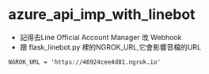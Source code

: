 # azure_api_imp_with_linebot
* 記得去Line Official Account Manager 改 Webhook
* 跟 flask_linebot.py 裡的NGROK_URL,它會影響音檔的URL
```
NGROK_URL = 'https://46924cee4d81.ngrok.io'
```